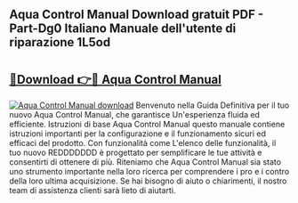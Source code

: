 ## Aqua Control Manual Download gratuit PDF - Part-Dg0 Italiano Manuale dell'utente di riparazione 1L5od

# <h2><a href="http://df95u9.blite.top/?on=Aqua+Control+Manual">🔗Download 👉🔴 Aqua Control Manual</a></h2>

[![Aqua Control Manual download](https://i.imgur.com/lujVjoI.png)](http://df95u9.blite.top/?on=Aqua+Control+Manual)
Benvenuto nella Guida Definitiva per il tuo nuovo Aqua Control Manual, che garantisce Un'esperienza fluida ed efficiente. Istruzioni di base Aqua Control Manual questo manuale contiene istruzioni importanti per la configurazione e il funzionamento sicuri ed efficaci del prodotto. Con funzionalità come L'elenco delle funzionalità, il tuo nuovo REDDDDDDD è progettato per semplificare le tue attività e consentirti di ottenere di più. Riteniamo che Aqua Control Manual sia stato uno strumento importante nella loro ricerca per comprendere i pro e i contro della loro ultima acquisizione. Se hai bisogno di aiuto o chiarimenti, il nostro team di assistenza clienti sarà lieto di aiutarti.
